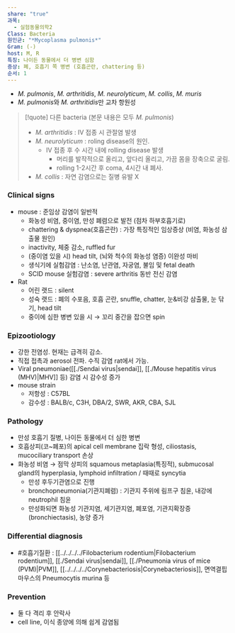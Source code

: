 ```yaml
---
share: "true"
과목:
  - 실험동물의학2
Class: Bacteria
원인균: "*Mycoplasma pulmonis*"
Gram: (-)
host: M, R
특징: 나이든 동물에서 더 병변 심함
증상: 폐, 호흡기 쪽 병변 (호흡곤란, chattering 등)
순서: 1
---
```

- *M. pulmonis*, *M. arthritidis*, *M. neurolyticum*, *M. collis*, *M. muris*
- *M. pulmonis*와 *M. arthritidis*만 교차 항원성

>[!quote] 다른 bacteria (본문 내용은 모두 *M. pulmonis*)
>- *M. arthritidis* : IV 접종 시 관절염 발생
>- *M. neurolyticum* : roling disease의 원인. 
>	- IV 접종 후 수 시간 내에 rolling disease 발생
>		- 머리를 발작적으로 올리고, 앞다리 올리고, 가끔 몸을 장축으로 굴림.
>		- rolling 1-2시간 후 coma, 4시간 내 폐사.
>- *M. collis* : 자연 감염으로는 질병 유발 X

### Clinical signs
- mouse : 준임상 감염이 일반적
	- 화농성 비염, 중이염, 만성 폐렴으로 발전 (점차 하부호흡기로)
	- chattering & dyspnea(호흡곤란) : 가장 특징적인 임상증상 (비염, 화농성 삼출물 원인)
	- inactivity, 체중 감소, ruffled fur
	- (중이염 있을 시) head tilt, (뇌와 척수의 화농성 염증) 이완성 마비
	- 생식기에 실험감염 : 난소염, 난관염, 자궁염, 불임 및 fetal death
	- SCID mouse 실험감염 : severe arthritis 동반 전신 감염
- Rat 
	- 어린 랫드 : silent
	- 성숙 랫드 : 폐의 수포음, 호흡 곤란, snuffle, chatter, 눈&비강 삼출물, 눈 닦기, head tilt
	- 중이에 심한 병변 있을 시 → 꼬리 중간을 잡으면 spin
### Epizootiology
- 강한 전염성. 현재는 급격히 감소.
- 직접 접촉과 aerosol 전파. 수직 감염 rat에서 가능.
- Viral pneumoniae([[./Sendai virus|sendai]], [[./Mouse hepatitis virus (MHV)|MHV]] 등) 감염 시 감수성 증가
- mouse strain
	- 저항성 : C57BL
	- 감수성 : BALB/c, C3H, DBA/2, SWR, AKR, CBA, SJL

### Pathology
- 만성 호흡기 질병, 나이든 동물에서 더 심한 병변
- 호흡상피(코~폐포)의 apical cell membrane 집락 형성, ciliostasis, mucociliary transport 손상
- 화농성 비염 → 점막 상피의 squamous metaplasia(특징적), submucosal gland의 hyperplasia, lymphoid infiltration / 때때로 syncytia
	- 만성 후두기관염으로 진행
	- bronchopneumonia(기관지폐렴) : 기관지 주위에 림프구 침윤, 내강에 neutrophil 침윤
	- 만성화되면 화농성 기관지염, 세기관지염, 폐포염, 기관지확장증(bronchiectasis), 농양 증가
### Differential diagnosis
- #호흡기질환 : [[../../../../Filobacterium rodentium|Filobacterium rodentium]], [[./Sendai virus|sendai]], [[./Pneumonia virus of mice (PVM)|PVM]], [[../../../../Corynebacteriosis|Corynebacteriosis]], 면역결핍 마우스의 Pneumocytis murina 등

### Prevention
- 둘 다 격리 후 안락사
- cell line, 이식 종양에 의해 쉽게 감염됨